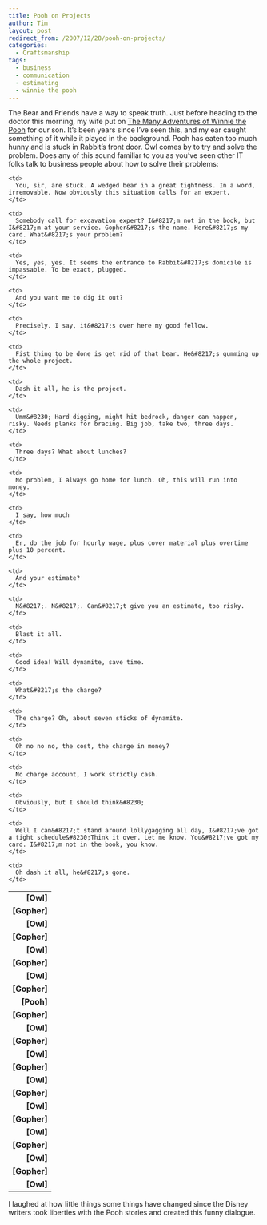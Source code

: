 ```yaml
---
title: Pooh on Projects
author: Tim
layout: post
redirect_from: /2007/12/28/pooh-on-projects/
categories:
  - Craftsmanship
tags:
  - business
  - communication
  - estimating
  - winnie the pooh
---
```

The Bear and Friends have a way to speak truth. Just before heading to the doctor this morning, my wife put on [The Many Adventures of Winnie the Pooh][1] for our son. It&#8217;s been years since I&#8217;ve seen this, and my ear caught something of it while it played in the background. Pooh has eaten too much hunny and is stuck in Rabbit&#8217;s front door. Owl comes by to try and solve the problem. Does any of this sound familiar to you as you&#8217;ve seen other IT folks talk to business people about how to solve their problems:

<!--more-->

<table>
  <tr>
    <td style="font-weight: bold; text-align: right">
      [Owl]
    </td>

    <td>
      You, sir, are stuck. A wedged bear in a great tightness. In a word, irremovable. Now obviously this situation calls for an expert.
    </td>
  </tr>

  <tr>
    <td style="font-weight: bold; text-align: right">
      [Gopher]
    </td>

    <td>
      Somebody call for excavation expert? I&#8217;m not in the book, but I&#8217;m at your service. Gopher&#8217;s the name. Here&#8217;s my card. What&#8217;s your problem?
    </td>
  </tr>

  <tr>
    <td style="font-weight: bold; text-align: right">
      [Owl]
    </td>

    <td>
      Yes, yes, yes. It seems the entrance to Rabbit&#8217;s domicile is impassable. To be exact, plugged.
    </td>
  </tr>

  <tr>
    <td style="font-weight: bold; text-align: right">
      [Gopher]
    </td>

    <td>
      And you want me to dig it out?
    </td>
  </tr>

  <tr>
    <td style="font-weight: bold; text-align: right">
      [Owl]
    </td>

    <td>
      Precisely. I say, it&#8217;s over here my good fellow.
    </td>
  </tr>

  <tr>
    <td style="font-weight: bold; text-align: right">
      [Gopher]
    </td>

    <td>
      Fist thing to be done is get rid of that bear. He&#8217;s gumming up the whole project.
    </td>
  </tr>

  <tr>
    <td style="font-weight: bold; text-align: right">
      [Owl]
    </td>

    <td>
      Dash it all, he is the project.
    </td>
  </tr>

  <tr>
    <td style="font-weight: bold; text-align: right">
      [Gopher]
    </td>

    <td>
      Umm&#8230; Hard digging, might hit bedrock, danger can happen, risky. Needs planks for bracing. Big job, take two, three days.
    </td>
  </tr>

  <tr>
    <td style="font-weight: bold; text-align: right">
      [Pooh]
    </td>

    <td>
      Three days? What about lunches?
    </td>
  </tr>

  <tr>
    <td style="font-weight: bold; text-align: right">
      [Gopher]
    </td>

    <td>
      No problem, I always go home for lunch. Oh, this will run into money.
    </td>
  </tr>

  <tr>
    <td style="font-weight: bold; text-align: right">
      [Owl]
    </td>

    <td>
      I say, how much
    </td>
  </tr>

  <tr>
    <td style="font-weight: bold; text-align: right">
      [Gopher]
    </td>

    <td>
      Er, do the job for hourly wage, plus cover material plus overtime plus 10 percent.
    </td>
  </tr>

  <tr>
    <td style="font-weight: bold; text-align: right">
      [Owl]
    </td>

    <td>
      And your estimate?
    </td>
  </tr>

  <tr>
    <td style="font-weight: bold; text-align: right">
      [Gopher]
    </td>

    <td>
      N&#8217;. N&#8217;. Can&#8217;t give you an estimate, too risky.
    </td>
  </tr>

  <tr>
    <td style="font-weight: bold; text-align: right">
      [Owl]
    </td>

    <td>
      Blast it all.
    </td>
  </tr>

  <tr>
    <td style="font-weight: bold; text-align: right">
      [Gopher]
    </td>

    <td>
      Good idea! Will dynamite, save time.
    </td>
  </tr>

  <tr>
    <td style="font-weight: bold; text-align: right">
      [Owl]
    </td>

    <td>
      What&#8217;s the charge?
    </td>
  </tr>

  <tr>
    <td style="font-weight: bold; text-align: right">
      [Gopher]
    </td>

    <td>
      The charge? Oh, about seven sticks of dynamite.
    </td>
  </tr>

  <tr>
    <td style="font-weight: bold; text-align: right">
      [Owl]
    </td>

    <td>
      Oh no no no, the cost, the charge in money?
    </td>
  </tr>

  <tr>
    <td style="font-weight: bold; text-align: right">
      [Gopher]
    </td>

    <td>
      No charge account, I work strictly cash.
    </td>
  </tr>

  <tr>
    <td style="font-weight: bold; text-align: right">
      [Owl]
    </td>

    <td>
      Obviously, but I should think&#8230;
    </td>
  </tr>

  <tr>
    <td style="font-weight: bold; text-align: right">
      [Gopher]
    </td>

    <td>
      Well I can&#8217;t stand around lollygagging all day, I&#8217;ve got a tight schedule&#8230;Think it over. Let me know. You&#8217;ve got my card. I&#8217;m not in the book, you know.
    </td>
  </tr>

  <tr>
    <td style="font-weight: bold; text-align: right">
      [Owl]
    </td>

    <td>
      Oh dash it all, he&#8217;s gone.
    </td>
  </tr>
</table>

I laughed at how little things some things have changed since the Disney writers took liberties with the Pooh stories and created this funny dialogue.

 [1]: http://amazon.com/o/ASIN/B000OLGCF2
